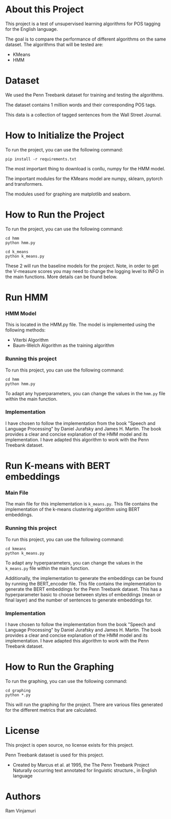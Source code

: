 # About this Project

This project is a test of unsupervised learning algorithms for POS tagging for the English language. 

The goal is to compare the performance of different algorithms on the same dataset. The algorithms that will be tested are:
- KMeans
- HMM

# Dataset

We used the Penn Treebank dataset for training and testing the algorithms.

 The dataset contains 1 million words and their corresponding POS tags.


This data is a collection of tagged sentences from the Wall Street Journal.

# How to Initialize the Project

To run the project, you can use the following command:

```
pip install -r requirements.txt
```
The most important thing to download is conllu, numpy for the HMM model.


The important modules for the KMeans model are numpy, sklearn, pytorch and transformers.

The modules used for graphing are matplotlib and seaborn.

# How to Run the Project

To run the project, you can use the following command:

```
cd hmm
python hmm.py

cd k_means
python k_means.py
```
These 2 will run the baseline models for the project.
Note, in order to get the V-measure scores you may need to change the logging level to INFO in the main functions.
More details can be found below.

# Run HMM

### HMM Model
This is located in the HMM.py file. The model is implemented using the following methods:

- Viterbi Algorithm
- Baum-Welch Algorithm as the training algorithm

### Running this project
To run this project, you can use the following command:

```
cd hmm
python hmm.py
```

To adapt any hyperparameters, you can change the values in the `hmm.py` file within the main function.


### Implementation

I have chosen to follow the implementation from the book "Speech and Language Processing" by Daniel Jurafsky and James H. Martin. The book provides a clear and concise explanation of the HMM model and its implementation. I have adapted this algorithm to work with the Penn Treebank dataset.



# Run K-means with BERT embeddings


### Main File
The main file for this implementation is `k_means.py`. This file contains the implementation of the k-means clustering algorithm using BERT embeddings.


### Running this project
To run this project, you can use the following command:

```
cd kmeans
python k_means.py
```

To adapt any hyperparameters, you can change the values in the `k_means.py` file within the main function.

Additionally, the implementation to generate the embeddings can be found by running the BERT_encoder file. This file contains the implementation to generate the BERT embeddings for the Penn Treebank dataset. This has a hyperparameter basic to choose between styles of embeddings (mean or final layer) and the number of sentences to generate embeddings for.


### Implementation

I have chosen to follow the implementation from the book "Speech and Language Processing" by Daniel Jurafsky and James H. Martin. The book provides a clear and concise explanation of the HMM model and its implementation. I have adapted this algorithm to work with the Penn Treebank dataset.



# How to Run the Graphing

To run the graphing, you can use the following command:

```
cd graphing
python *.py
```

This will run the graphing for the project. There are various files generated for the different metrics that are calculated.

# License

This project is open source, no license exists for this project.

Penn Treebank dataset is used for this project.
- Created by Marcus et al. at 1995, the The Penn Treebank Project Naturally occurring text annotated for linguistic structure., in English language

# Authors
Ram Vinjamuri

